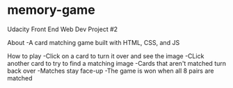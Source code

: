 # memory-game
Udacity Front End Web Dev Project #2

About
-A card matching game built with HTML, CSS, and JS

How to play
-Click on a card to turn it over and see the image
-CLick another card to try to find a matching image
-Cards that aren't matched turn back over
-Matches stay face-up
-The game is won when all 8 pairs are matched
